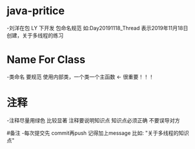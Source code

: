 # java-pritice
-刘洋在包 LY 下开发  包命名规范 如:Day20191118_Thread 表示2019年11月18日创建，关于多线程的练习

# Name For Class 
-类命名 要规范  使用内部类，一个类一个主函数  ←  很重要！！！

# 注释
-注释尽量用绿色  比较显著  注释要说明知识点  知识点必须正确  不要误导对方

#备注
-每次提交先 commit再push  记得加上message  比如:  "关于多线程的知识点"
